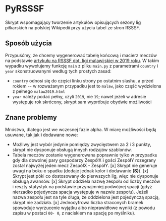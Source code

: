 # PyRSSSF

Skrypt wspomagający tworzenie artykułów opisujących sezony lig piłkarskich na polskiej Wikipedii przy użyciu tabel ze stron RSSSF.

## Sposób użycia

Przypuśćmy, że chcemy wygenerować tabelę końcową i macierz meczów na podstawie [artykułu na RSSSF dot. ligi malawijskiej w 2019 roku](http://www.rsssf.com/tablesm/malaw2019.html). W takim wypadku wywołujemy funkcję `main` z pliku `main.py` z parametrami `country` i `year` skonstruowanymi według tych prostych zasad:

* `country` odnosi się do części linku strony po ostatnim slashu, a przed rokiem -- w rozważanym przypadku jest to `malaw`, jako część wydzielona z pełnego `malaw2019.html`
* `year` należy podać pełny, czyli `2019`, nie `19`; nawet jeżeli w adresie występuje rok skrócony, skrypt sam wypróbuje obydwie możliwości

## Znane problemy

Mnóstwo, dlatego jest we wczesnej fazie alpha. W miarę możliwości będą usuwane, tak jak i dodawane nowe:

* Możliwy jest wybór jedynie pomiędzy zwycięstwem za 2 i 3 punkty, skrypt nie dysponuje obsługą innych rodzajów szablonów.
* Tabela meczów zostanie wygenerowana poprawnie tylko w przypadku gdy dla dowolnej pary gospodarzy ZespółX i gości ZespółY rozegrany został najwyżej jeden mecz ZespółX - ZespółY.
[x] Skrypt nie generuje uwagi na boku o spadku (dodaje jednak kolor i dodawanie **(S)**).
[x] Skrypt jest póki co dostosowany do pierwszych lig, więc nie dysponuje obsługą awansów.
[x] Skrypt oddziela nazwę zespołu od liczby meczów i reszty statystyk na podstawie przynajmniej podwójnej spacji (gdyż nierzadko pojedyncza spacja występuje w nazwie zespołu). Jeżeli nazwa zespołu jest na tyle długa, że oddzielona jest pojedynczą spacją, skrypt nie zadziała.
[x] Jednocyfrowa liczba straconych bramek spowoduje wyrzucenie wyjątku albo nieprawidłowe wyniki (z powodu zapisu w postaci `00- 0`, z naciskiem na spację po myślniku).
